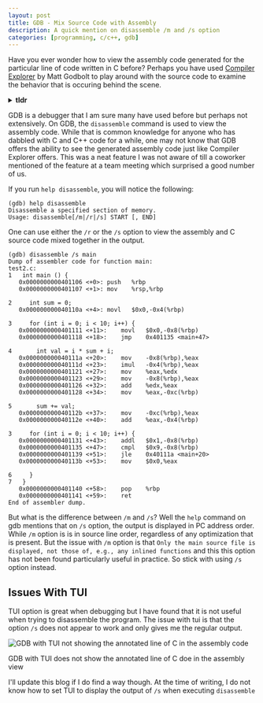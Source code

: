 ```yaml
---
layout: post
title: GDB - Mix Source Code with Assembly
description: A quick mention on disassemble /m and /s option
categories: [programming, c/c++, gdb]
---
```


Have you ever wonder how to view the assembly code generated for the particular line of code written in C before? 
Perhaps you have used [Compiler Explorer](https://godbolt.org/) by Matt Godbolt to play around with the source code 
to examine the behavior that is occuring behind the scene.

<details>
<summary><b>tldr</b></summary>
<hr/>
<ul>
<li><code class="highlighter-rouge">disassemble /s</code> allows you to view the generated assembly code for each line of C code (i.e. annotations)</li>
<li>Do not enable TUI. It doesn't seem to work</li>
</ul>
<hr/>
</details>


GDB is a debugger that I am sure many have used before but perhaps not extensively. On GDB, 
the `disassemble` command is used to view the assembly code. While that is common knowledge 
for anyone who has dabbled with C and C++ code for a while, one may not know that 
GDB offers the ability to see the generated assembly code just like Compiler Explorer offers. 
This was a neat feature I was not aware of till a coworker mentioned of the feature at a 
team meeting which surprised a good number of us.

If you run `help disassemble`, you will notice the following:

```
(gdb) help disassemble
Disassemble a specified section of memory.
Usage: disassemble[/m|/r|/s] START [, END]
```

One can use either the `/r` or the `/s` option to view the assembly and C source code 
mixed together in the output.
```armasm
(gdb) disassemble /s main
Dump of assembler code for function main:
test2.c:
1	int main () {
   0x0000000000401106 <+0>:	push   %rbp
   0x0000000000401107 <+1>:	mov    %rsp,%rbp

2	  int sum = 0;
   0x000000000040110a <+4>:	movl   $0x0,-0x4(%rbp)

3	  for (int i = 0; i < 10; i++) {
   0x0000000000401111 <+11>:	movl   $0x0,-0x8(%rbp)
   0x0000000000401118 <+18>:	jmp    0x401135 <main+47>

4	    int val = i * sum + i;
   0x000000000040111a <+20>:	mov    -0x8(%rbp),%eax
   0x000000000040111d <+23>:	imul   -0x4(%rbp),%eax
   0x0000000000401121 <+27>:	mov    %eax,%edx
   0x0000000000401123 <+29>:	mov    -0x8(%rbp),%eax
   0x0000000000401126 <+32>:	add    %edx,%eax
   0x0000000000401128 <+34>:	mov    %eax,-0xc(%rbp)

5	    sum += val;
   0x000000000040112b <+37>:	mov    -0xc(%rbp),%eax
   0x000000000040112e <+40>:	add    %eax,-0x4(%rbp)

3	  for (int i = 0; i < 10; i++) {
   0x0000000000401131 <+43>:	addl   $0x1,-0x8(%rbp)
   0x0000000000401135 <+47>:	cmpl   $0x9,-0x8(%rbp)
   0x0000000000401139 <+51>:	jle    0x40111a <main+20>
   0x000000000040113b <+53>:	mov    $0x0,%eax

6	  }
7	}
   0x0000000000401140 <+58>:	pop    %rbp
   0x0000000000401141 <+59>:	ret    
End of assembler dump.
```

But what is the difference between `/m` and `/s`? Well the `help` command on 
gdb mentions that on `/s` option, the output is displayed in PC address order. 
While `/m` option is is in source line order, regardless of any optimization that is present. 
But the issue with `/m` option is that `Only the main source file
is displayed, not those of, e.g., any inlined functions` and this this option 
has not been found particularly useful in practice. So stick with using `/s` 
option instead.

## Issues With TUI

TUI option is great when debugging but I have found that it is not useful when 
trying to disassemble the program. The issue with tui is that the option `/s` 
does not appear to work and only gives me the regular output.

![GDB with TUI not showing the annotated line of C in the assembly code](../assets/programming/gdb-tui-split.png)
<p class = "caption">GDB with TUI does not show the annotated line of C doe in the assembly view</p>

I'll update this blog if I do find a way though. At the time of writing, I do not know 
how to set TUI to display the output of `/s` when executing `disassemble`
